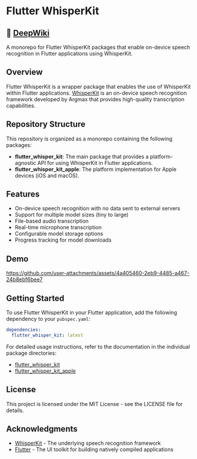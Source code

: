 # Flutter WhisperKit

## 🧠 [DeepWiki]

A monorepo for Flutter WhisperKit packages that enable on-device speech recognition in Flutter applications using WhisperKit.

## Overview

Flutter WhisperKit is a wrapper package that enables the use of WhisperKit within Flutter applications. [WhisperKit] is an on-device speech recognition framework developed by Argmax that provides high-quality transcription capabilities.

## Repository Structure

This repository is organized as a monorepo containing the following packages:

- **flutter_whisper_kit**: The main package that provides a platform-agnostic API for using WhisperKit in Flutter applications.
- **flutter_whisper_kit_apple**: The platform implementation for Apple devices (iOS and macOS).

## Features

- On-device speech recognition with no data sent to external servers
- Support for multiple model sizes (tiny to large)
- File-based audio transcription
- Real-time microphone transcription
- Configurable model storage options
- Progress tracking for model downloads

## Demo

https://github.com/user-attachments/assets/4a405460-2eb9-4485-a467-24b8ebf6bee7

## Getting Started

To use Flutter WhisperKit in your Flutter application, add the following dependency to your `pubspec.yaml`:

```yaml
dependencies:
  flutter_whisper_kit: latest
```

For detailed usage instructions, refer to the documentation in the individual package directories:

- [flutter_whisper_kit]
- [flutter_whisper_kit_apple]

## License

This project is licensed under the MIT License - see the LICENSE file for details.

## Acknowledgments

- [WhisperKit] - The underlying speech recognition framework
- [Flutter] - The UI toolkit for building natively compiled applications

<!-- URLs -->

[WhisperKit]: https://github.com/argmaxinc/WhisperKit
[DeepWiki]: https://deepwiki.com/r0227n/flutter_whisper_kit
[flutter_whisper_kit]: packages/flutter_whisper_kit/README.md
[flutter_whisper_kit_apple]: packages/flutter_whisper_kit_apple/README.md
[Flutter]: https://flutter.dev/
